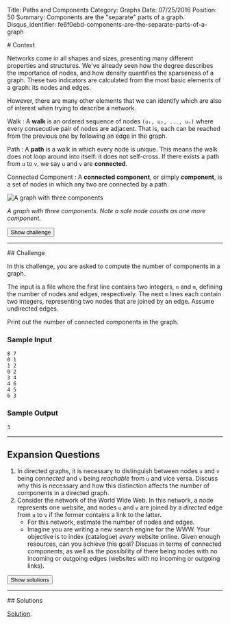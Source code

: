 Title: Paths and Components
Category: Graphs
Date: 07/25/2016
Position: 50
Summary: Components are the "separate" parts of a graph.
Disqus_identifier: fe6f0ebd-components-are-the-separate-parts-of-a-graph


<div markdown class="erdos-context">
# Context

Networks come in all shapes and sizes, presenting many different properties
and structures. We've already seen how the degree describes the importance
of nodes, and how density quantifies the sparseness of a graph. These two
indicators are calculated from the most basic elements of a graph: its
nodes and edges.

However, there are many other elements that we can identify which are also
of interest when trying to describe a network.

Walk[](#walk)
: A **walk** is an ordered sequence of nodes `(u₁, u₂, ..., uₙ)` where
every consecutive pair of nodes are adjacent. That is, each can be reached
from the previous one by following an edge in the graph.

Path[](#path)
: A **path** is a walk in which every node is unique. This means the walk
does not loop around into itself: it does not self-cross. If there exists a
path from `u` to `v`, we say `u` and `v` are **connected**.

Connected Component[](#component)
: A **connected component**, or simply **component**, is a set of nodes in
which any two are connected by a path.

<div class="img-desc">
  <p><img src="/images/paths.png" title="A graph with three components"></p>
  <p><em>A graph with three components. Note a sole node counts as one more component.</em></p>
</div>
<button type="button" class="btn btn-large btn-default erdos-fadein-challenge">
  Show challenge
  </button>
</div> <!-- erdos-context -->

<div markdown class="erdos-challenge">
<hr />
## Challenge

In this challenge, you are asked to compute the number of components in a
graph.

The input is a file where the first line contains two integers, `n` and
`m`, defining the number of nodes and edges, respectively. The next `m`
lines each contain two integers, representing two nodes that are joined by
an edge. Assume undirected edges.

Print out the number of connected components in the graph.


### Sample Input

```
8 7
0 1
1 2
0 2
3 4
4 6
4 5
6 3
```

### Sample Output

```
3
```

----------------------------------------


## Expansion Questions

1. In directed graphs, it is necessary to distinguish between nodes `u` and
   `v` being *connected* and `v` being *reachable* from `u` and vice
   versa. Discuss why this is necessary and how this distinction affects
   the number of components in a directed graph.
2. Consider the network of the World Wide Web. In this network, a node
   represents one website, and nodes `u` and `v` are joined by a *directed*
   edge from `u` to `v` if the former contains a link to the latter.
    + For this network, estimate the number of nodes and edges.
    + Imagine you are writing a new search engine for the WWW. Your
      objective is to index (catalogue) *every* website online. Given
      enough resources, can you achieve this goal? Discuss in terms of
      connected components, as well as the possibility of there being nodes
      with no incoming or outgoing edges (websites with no incoming or
      outgoing links).


<button type="button" class="btn btn-large btn-default erdos-fadein-solutions">
  Show solutions
  </button>
</div> <!-- erdos-challenge -->

<div markdown class="erdos-solutions">
<hr />
## Solutions

[Solution](https://github.com/Leockard/erdos/blob/master/solutions/graphs/paths.py).
